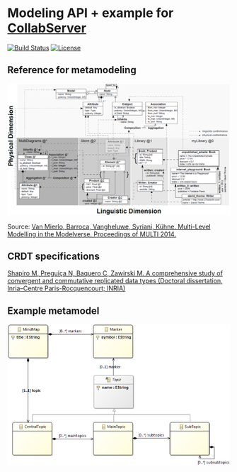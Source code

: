 # Modeling API + example for [CollabServer](https://github.com/collabserver/)

[![Build Status](https://travis-ci.com/david-istvan/collabserver-modeling.svg?branch=main)](https://travis-ci.com/david-istvan/collabserver-modeling)
[![License](https://img.shields.io/badge/license-GPL--3.0-blue.svg)](https://www.gnu.org/licenses/gpl-3.0)

## Reference for metamodeling

<img src="https://raw.githubusercontent.com/david-istvan/collabserver-modeling/main/docs/modelverse.PNG?raw=true"/>

Source: [Van Mierlo, Barroca, Vangheluwe, Syriani, Kühne. Multi-Level Modelling in the Modelverse. Proceedings of MULTI 2014.](http://miso.es/multi/2014/proceedings_MULTI.pdf#page=89)


## CRDT specifications

[Shapiro M, Preguiça N, Baquero C, Zawirski M. A comprehensive study of convergent and commutative replicated data types (Doctoral dissertation, Inria–Centre Paris-Rocquencourt; INRIA)](https://hal.inria.fr/file/index/docid/555588/filename/techreport.pdf)

## Example metamodel

<img src="https://raw.githubusercontent.com/david-istvan/collabserver-modeling/main/collabserver-modeling/mindmap/docs/mindmapMM.png?raw=true"/>
